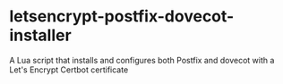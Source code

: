 # letsencrypt-postfix-dovecot-installer
A Lua script that installs and configures both Postfix and dovecot with a Let's Encrypt Certbot certificate
